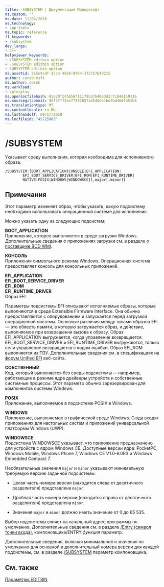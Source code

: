 ```yaml
---
title: -SUBSYSTEM | Документация Майкрософт
ms.custom: ''
ms.date: 11/04/2016
ms.technology:
- cpp-tools
ms.topic: reference
f1_keywords:
- /subsystem
dev_langs:
- C++
helpviewer_keywords:
- /SUBSYSTEM editbin option
- -SUBSYSTEM editbin option
- SUBSYSTEM editbin option
ms.assetid: 515e4cdf-3cc4-4659-8764-1f2757b49215
author: corob-msft
ms.author: corob
ms.workload:
- cplusplus
ms.openlocfilehash: 81c20f345b56f11179b37b4663d3cfc84d159116
ms.sourcegitcommit: 92f2fff4ce77387b57a4546de1bd4bd464fb51b6
ms.translationtype: MT
ms.contentlocale: ru-RU
ms.lasthandoff: 09/17/2018
ms.locfileid: "45725963"
---
```

# <a name="subsystem"></a>/SUBSYSTEM

Указывает среду выполнения, которая необходима для исполняемого образа.

```
/SUBSYSTEM:{BOOT_APPLICATION|CONSOLE|EFI_APPLICATION|
        EFI_BOOT_SERVICE_DRIVER|EFI_ROM|EFI_RUNTIME_DRIVER|
        NATIVE|POSIX|WINDOWS|WINDOWSCE}[,major[.minor]]
```

## <a name="remarks"></a>Примечания

Этот параметр изменяет образ, чтобы указать, какую подсистему необходимо использовать операционной системе для исполнения.

Можно указать одну из следующих подсистем:

**BOOT_APPLICATION**<br/>
Приложение, которое выполняется в среде загрузки Windows. Дополнительные сведения о приложениях загрузки см. в разделе [о поставщике BCD WMI](/previous-versions/windows/desktop/bcd/about-bcd).

**КОНСОЛЬ**<br/>
Приложения символьного режима Windows. Операционная система предоставляет консоль для консольных приложений.

**EFI_APPLICATION**<br/>
**EFI_BOOT_SERVICE_DRIVER**<br/>
**EFI_ROM**<br/>
**EFI_RUNTIME_DRIVER**<br/>
Образ EFI

Параметры подсистемы EFI описывают исполняемые образы, которые выполняются в среде Extensible Firmware Interface. Она обычно предоставляются с оборудованием и запускается перед загрузкой операционной системы. Основные различия между типами образов EFI — это область памяти, в которую загружается образ, и действие, выполняемое при возвращении вызова к образу. Образ EFI_APPLICATION выгружается, когда управление возвращается. EFI_BOOT_SERVICE_DRIVER и EFI_RUNTIME_DRIVER выгружаются, только если управление возвращается с кодом ошибки. Образ EFI_ROM выполняется из ПЗУ. Дополнительные сведения см. в спецификациях на [форум Unified EFI](http://www.uefi.org/) веб-сайта.

**СОБСТВЕННЫЙ**<br/>
Код, который выполняется без среды подсистемы — например, работающие в режиме ядра драйверы устройств и собственные системные процессы. Этот параметр обычно зарезервирован для компонентов системы Windows.

**POSIX**<br/>
Приложение, выполняемое в подсистеме POSIX в Windows.

**WINDOWS**<br/>
Приложение, выполняемое в графической среде Windows. Сюда входят приложениях для настольных систем и приложений универсальной платформы Windows (UWP).

**WINDOWSCE**<br/>
Подсистема WINDOWSCE указывает, что приложение предназначено для устройств с ядром Windows CE. Доступные версии ядра: PocketPC, Windows Mobile, Windows Phone 7, Windows CE V1.0-6.0R3 и Windows Embedded Compact 7.

Необязательные значения `major` и `minor` указывают минимальную требуемую версию заданной подсистемы:

- Целая часть номера версии (находится слева от десятичного разделителя) представлена `major`.

- Дробная часть номера версии (находится справа от десятичного разделителя) представлена `minor`.

- Значения `major` и `minor` должно иметь значение от 0 до 65 535.

Выбор подсистемы влияет на начальный адрес программы по умолчанию. Дополнительные сведения см. в разделе [/Entry (символ точки входа)](../../build/reference/entry-entry-point-symbol.md), компоновщика/ENTRY:*функция* параметр.

Дополнительные сведения, включая минимальное и значения по умолчанию для основной и дополнительный номера версии для каждой подсистемы, см. в разделе [/SUBSYSTEM](../../build/reference/subsystem-specify-subsystem.md) параметр компоновщика.

## <a name="see-also"></a>См. также

[Параметры EDITBIN](../../build/reference/editbin-options.md)